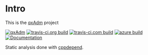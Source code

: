 Intro
=============
This is the [qxAdm](http://kcris.github.io/qxAdm/) project

[![qxAdm](http://img.shields.io/badge/qxAdm-beta-yellow.svg)](https://kcris.github.io/qxAdm)
[![travis-ci.org build](https://secure.travis-ci.org/kcris/qxAdm.png)](https://travis-ci.org/kcris/qxAdm)
[![travis-ci.com build](https://app.travis-ci.com/kcris/qxAdm.svg?branch=master)](https://travis-ci.com/kcris/qxAdm)
[![azure build](https://dev.azure.com/kcris123/qxAdm/_apis/build/status/kcris.qxAdm?branchName=master)](https://dev.azure.com/kcris123/qxAdm/_build/latest?definitionId=1&branchName=master)
[![Documentation](https://codedocs.xyz/kcris/qxAdm.svg)](https://codedocs.xyz/kcris/qxAdm/)

Static analysis done with [cppdepend](https://www.cppdepend.com/).
